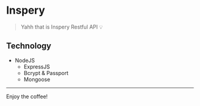 # Inspery
> Yahh that is Inspery Restful API 💡

## Technology
- NodeJS
  + ExpressJS
  + Bcrypt & Passport
  + Mongoose

---
Enjoy the coffee!

